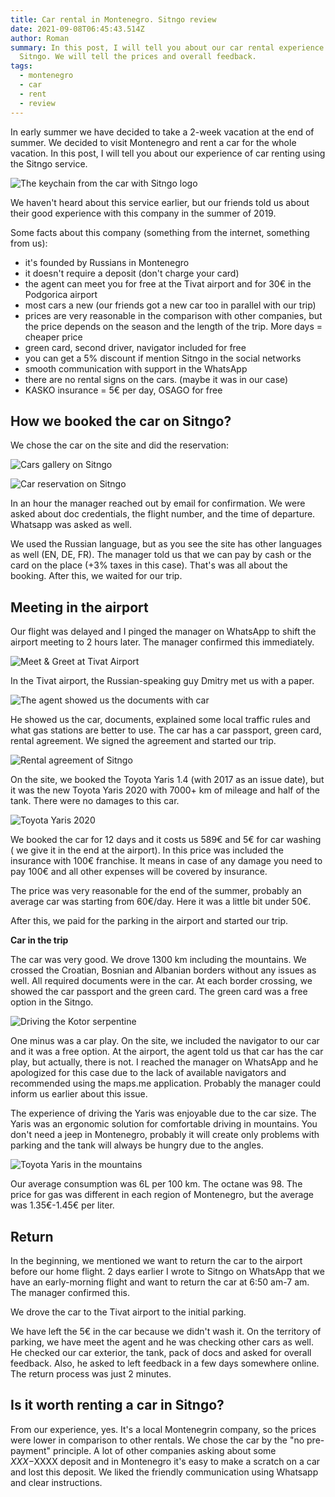 ```yaml
---
title: Car rental in Montenegro. Sitngo review
date: 2021-09-08T06:45:43.514Z
author: Roman
summary: In this post, I will tell you about our car rental experience with
  Sitngo. We will tell the prices and overall feedback.
tags:
  - montenegro
  - car
  - rent
  - review
---
```

In early summer we have decided to take a 2-week vacation at the end of summer. We decided to visit Montenegro and rent a car for the whole vacation. In this post, I will tell you about our experience of car renting using the Sitngo service.

![The keychain from the car with Sitngo logo](/static/img/1a6b56b0-23e0-4c8c-af8b-932898ca4e26.jpg "The keychain from the car with Sitngo logo")

We haven't heard about this service earlier, but our friends told us about their good experience with this company in the summer of 2019. 

Some facts about this company (something from the internet, something from us):

* it's founded by Russians in Montenegro
* it doesn't require a deposit (don't charge your card)
* the agent can meet you for free at the Tivat airport and for 30€ in the Podgorica airport
* most cars a new (our friends got a new car too in parallel with our trip)
* prices are very reasonable in the comparison with other companies, but the price depends on the season and the length of the trip. More days = cheaper price
* green card, second driver, navigator included for free
* you can get a 5% discount if mention Sitngo in the social networks
* smooth communication with support in the WhatsApp 
* there are no rental signs on the cars. (maybe it was in our case)
* KASKO insurance = 5€ per day, OSAGO for free

## **How we booked the car on Sitngo?**

We chose the car on the site and did the reservation:

![Cars gallery on Sitngo](/static/img/sitngo-cars.png "Cars gallery on Sitngo")

![Car reservation on Sitngo](/static/img/car-booking-sitngo.png "Car reservation on Sitngo")

In an hour the manager reached out by email for confirmation. We were asked about doc credentials, the flight number, and the time of departure. Whatsapp was asked as well.

We used the Russian language, but as you see the site has other languages as well (EN, DE, FR).
The manager told us that we can pay by cash or the card on the place (+3% taxes in this case).
That's was all about the booking. After this, we waited for our trip.

## **Meeting in the airport**

Our flight was delayed and I pinged the manager on WhatsApp to shift the airport meeting to 2 hours later. The manager confirmed this immediately.

![Meet & Greet at Tivat Airport](/static/img/bbbc3dcf-6af1-4d0b-b5e8-75b2a6f3df5b.jpg "Meet & Greet at Tivat Airport")

In the Tivat airport, the Russian-speaking guy Dmitry met us with a paper.

![The agent showed us the documents with car](/static/img/c644329e-edb4-4cd0-961d-7ea5c67e035b.jpg "The agent showed us the documents with car")

He showed us the car, documents, explained some local traffic rules and what gas stations are better to use. The car has a car passport, green card, rental agreement. We signed the agreement and started our trip.

![Rental agreement of Sitngo](/static/img/e9cb84e4-0ac1-457a-8b59-55424cc7eea2.jpg "Rental agreement of Sitngo")

On the site, we booked the Toyota Yaris 1.4 (with 2017 as an issue date), but it was the new Toyota Yaris 2020 with 7000+ km of mileage and half of the tank. There were no damages to this car. 

![Toyota Yaris 2020](/static/img/b54577bb-6630-4be1-a873-17c5c1f2baf7.jpg "Toyota Yaris 2020")

We booked the car for 12 days and it costs us 589€ and 5€ for car washing ( we give it in the end at the airport). In this price was included the insurance with 100€ franchise. It means in case of any damage you need to pay 100€ and all other expenses will be covered by insurance.

The price was very reasonable for the end of the summer, probably an average car was starting from 60€/day. Here it was a little bit under 50€.

After this, we paid for the parking in the airport and started our trip.

**Car in the trip**

The car was very good. We drove 1300 km including the mountains. We crossed the Croatian, Bosnian and Albanian borders without any issues as well. All required documents were in the car. At each border crossing, we showed the car passport and the green card. The green card was a free option in the Sitngo.

![Driving the Kotor serpentine](/static/img/73a516ad-9630-407c-8b44-5b1a3d30e576.jpg "Driving the Kotor serpentine")

One minus was a car play. On the site, we included the navigator to our car and it was a free option. At the airport, the agent told us that car has the car play, but actually, there is not. I reached the manager on WhatsApp and he apologized for this case due to the lack of available navigators and recommended using the maps.me application. Probably the manager could inform us earlier about this issue.

The experience of driving the Yaris was enjoyable due to the car size. The Yaris was an ergonomic solution for comfortable driving in mountains. You don't need a jeep in Montenegro, probably it will create only problems with parking and the tank will always be hungry due to the angles.

![Toyota Yaris in the mountains](/static/img/85623194-92b0-433e-ad0a-3f2c3dc3f27a.jpg "Toyota Yaris in the mountains")

Our average consumption was 6L per 100 km. The octane was 98. The price for gas was different in each region of Montenegro, but the average was 1.35€-1.45€ per liter.

## **Return**

In the beginning, we mentioned we want to return the car to the airport before our home flight. 2 days earlier I wrote to Sitngo on WhatsApp that we have an early-morning flight and want to return the car at 6:50 am-7 am. The manager confirmed this.

We drove the car to the Tivat airport to the initial parking.

We have left the 5€ in the car because we didn't wash it. On the territory of parking, we have meet the agent and he was checking other cars as well. He checked our car exterior, the tank, pack of docs and asked for overall feedback. Also, he asked to left feedback in a few days somewhere online. The return process was just 2 minutes.

## Is it worth renting a car in Sitngo? 

From our experience, yes. It's a local Montenegrin company, so the prices were lower in comparison to other rentals. We chose the car by the "no pre-payment" principle. A lot of other companies asking about some $XXX-$XXXX deposit and in Montenegro it's easy to make a scratch on a car and lost this deposit. We liked the friendly communication using Whatsapp and clear instructions.